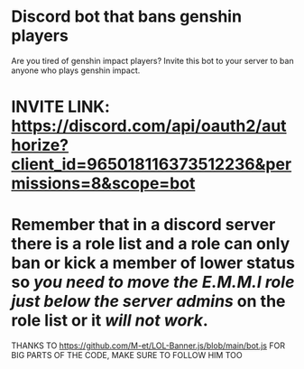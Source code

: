 # Discord bot that bans genshin players

 Are you tired of genshin impact players?
 Invite this bot to your server to ban anyone who plays genshin impact.
 
 
 # INVITE LINK: https://discord.com/api/oauth2/authorize?client_id=965018116373512236&permissions=8&scope=bot
 
 
 # Remember that in a discord server there is a role list and a role can only ban or kick a member of lower status so _you need to move the E.M.M.I role just below the server admins_ on the role list or it _will not work_.
 
 THANKS TO https://github.com/M-et/LOL-Banner.js/blob/main/bot.js FOR BIG PARTS OF THE CODE, MAKE SURE TO FOLLOW HIM TOO
